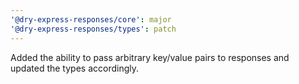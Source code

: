```yaml
---
'@dry-express-responses/core': major
'@dry-express-responses/types': patch
---
```


Added the ability to pass arbitrary key/value pairs to responses and updated the types accordingly.
